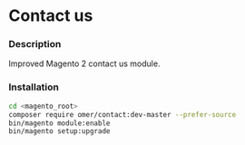 # Contact us

### Description

Improved Magento 2 contact us module.

### Installation

```bash
cd <magento_root>
composer require omer/contact:dev-master --prefer-source
bin/magento module:enable 
bin/magento setup:upgrade
```
